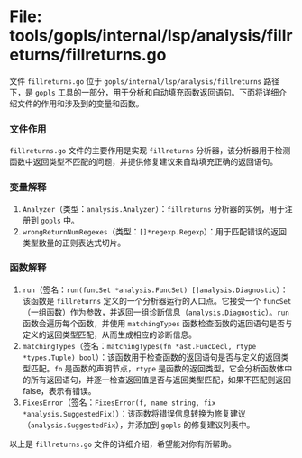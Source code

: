 # File: tools/gopls/internal/lsp/analysis/fillreturns/fillreturns.go

文件 `fillreturns.go` 位于 `gopls/internal/lsp/analysis/fillreturns` 路径下，是 `gopls` 工具的一部分，用于分析和自动填充函数返回语句。下面将详细介绍文件的作用和涉及到的变量和函数。

### 文件作用
`fillreturns.go` 文件的主要作用是实现 `fillreturns` 分析器，该分析器用于检测函数中返回类型不匹配的问题，并提供修复建议来自动填充正确的返回语句。

### 变量解释
1. `Analyzer`（类型：`analysis.Analyzer`）：`fillreturns` 分析器的实例，用于注册到 `gopls` 中。
2. `wrongReturnNumRegexes`（类型：`[]*regexp.Regexp`）：用于匹配错误的返回类型数量的正则表达式切片。

### 函数解释
1. `run`（签名：`run(funcSet *analysis.FuncSet) []analysis.Diagnostic`）：该函数是 `fillreturns` 定义的一个分析器运行的入口点。它接受一个 `funcSet`（一组函数）作为参数，并返回一组诊断信息（`analysis.Diagnostic`）。`run` 函数会遍历每个函数，并使用 `matchingTypes` 函数检查函数的返回语句是否与定义的返回类型匹配，从而生成相应的诊断信息。
2. `matchingTypes`（签名：`matchingTypes(fn *ast.FuncDecl, rtype *types.Tuple) bool`）：该函数用于检查函数的返回语句是否与定义的返回类型匹配。`fn` 是函数的声明节点，`rtype` 是函数的返回类型。它会分析函数体中的所有返回语句，并逐一检查返回值是否与返回类型匹配，如果不匹配则返回 false，表示有错误。
3. `FixesError`（签名：`FixesError(f, name string, fix *analysis.SuggestedFix)`）：该函数将错误信息转换为修复建议（`analysis.SuggestedFix`），并添加到 `gopls` 的修复建议列表中。

以上是 `fillreturns.go` 文件的详细介绍，希望能对你有所帮助。

